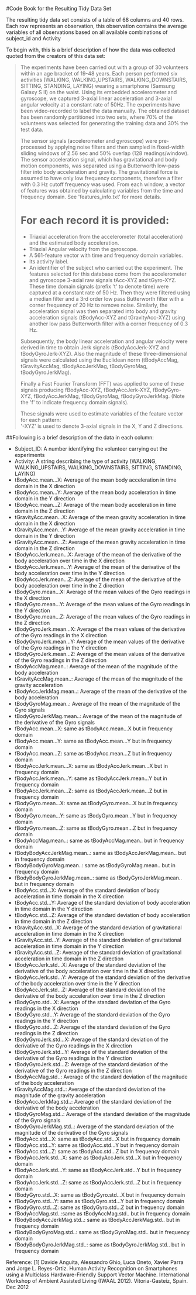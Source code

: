 #Code Book for the Resulting Tidy Data Set

The resulting tidy data set consists of a table of 68 columns and 40 rows.
Each row represents an observation, this observation contains the average variables of all observations based on all available combinations of subject_id and Activity

To begin with, this is a brief description of how the data was collected quoted from the creators of this data set:

>The experiments have been carried out with a group of 30 volunteers within an age bracket of 19-48 years. Each person performed six activities (WALKING, WALKING_UPSTAIRS, WALKING_DOWNSTAIRS, SITTING, STANDING, LAYING) wearing a smartphone (Samsung Galaxy S II) on the waist. Using its embedded accelerometer and gyroscope, we captured 3-axial linear acceleration and 3-axial angular velocity at a constant rate of 50Hz. The experiments have been video-recorded to label the data manually. The obtained dataset has been randomly partitioned into two sets, where 70% of the volunteers was selected for generating the training data and 30% the test data. 
>
>The sensor signals (accelerometer and gyroscope) were pre-processed by applying noise filters and then sampled in fixed-width sliding windows of 2.56 sec and 50% overlap (128 readings/window). The sensor acceleration signal, which has gravitational and body motion components, was separated using a Butterworth low-pass filter into body acceleration and gravity. The gravitational force is assumed to have only low frequency components, therefore a filter with 0.3 Hz cutoff frequency was used. From each window, a vector of features was obtained by calculating variables from the time and frequency domain. See 'features_info.txt' for more details. 
>
>For each record it is provided:
>======================================
>
>- Triaxial acceleration from the accelerometer (total acceleration) and the estimated body acceleration.
>- Triaxial Angular velocity from the gyroscope. 
>- A 561-feature vector with time and frequency domain variables. 
>- Its activity label. 
>- An identifier of the subject who carried out the experiment.
>The features selected for this database come from the accelerometer and gyroscope 3-axial raw signals tAcc-XYZ and tGyro-XYZ. These time domain signals (prefix 't' to denote time) were captured at a constant rate of 50 Hz. Then they were filtered using a median filter and a 3rd order low pass Butterworth filter with a corner frequency of 20 Hz to remove noise. Similarly, the acceleration signal was then separated into body and gravity acceleration signals (tBodyAcc-XYZ and tGravityAcc-XYZ) using another low pass Butterworth filter with a corner frequency of 0.3 Hz. 
>
>Subsequently, the body linear acceleration and angular velocity were derived in time to obtain Jerk signals (tBodyAccJerk-XYZ and tBodyGyroJerk-XYZ). Also the magnitude of these three-dimensional signals were calculated using the Euclidean norm (tBodyAccMag, tGravityAccMag, tBodyAccJerkMag, tBodyGyroMag, tBodyGyroJerkMag). 
>
>Finally a Fast Fourier Transform (FFT) was applied to some of these signals producing fBodyAcc-XYZ, fBodyAccJerk-XYZ, fBodyGyro-XYZ, fBodyAccJerkMag, fBodyGyroMag, fBodyGyroJerkMag. (Note the 'f' to indicate frequency domain signals). 
>
>These signals were used to estimate variables of the feature vector for each pattern:  
>'-XYZ' is used to denote 3-axial signals in the X, Y and Z directions.

##Following is a brief description of the data in each column:
- Subject_ID: A number identifying the volunteer carrying out the experiments 
- Activity: A string describing the type of activity (WALKING, WALKING_UPSTAIRS, WALKING_DOWNSTAIRS, SITTING, STANDING, LAYING)
- tBodyAcc.mean...X: Average of the mean body acceleration in time domain in the X direction         
- tBodyAcc.mean...Y: Average of the mean body acceleration in time domain in the Y direction
- tBodyAcc.mean...Z: Average of the mean body acceleration in time domain in the Z direction
- tGravityAcc.mean...X:  Average of the mean gravity acceleration in time domain in the X direction
- tGravityAcc.mean...Y: Average of the mean gravity acceleration in time domain in the Y direction        
- tGravityAcc.mean...Z: Average of the mean gravity acceleration in time domain in the Z direction        
- tBodyAccJerk.mean...X: Average of the mean of the derivative of the body acceleration over time in the X direction      
- tBodyAccJerk.mean...Y: Average of the mean of the derivative of the body acceleration over time in the Y direction       
- tBodyAccJerk.mean...Z: Average of the mean of the derivative of the body acceleration over time in the Z direction
- tBodyGyro.mean...X: Average of the mean values of the Gyro readings in the X direction         
- tBodyGyro.mean...Y: Average of the mean values of the Gyro readings in the Y direction
- tBodyGyro.mean...Z: Average of the mean values of the Gyro readings in the Z direction
- tBodyGyroJerk.mean...X: Average of the mean values of the derivative of the Gyro readings in the X direction     
- tBodyGyroJerk.mean...Y: Average of the mean values of the derivative of the Gyro readings in the Y direction
- tBodyGyroJerk.mean...Z: Average of the mean values of the derivative of the Gyro readings in the Z direction
- tBodyAccMag.mean..: Average of the mean of the magnitude of the body acceleration         
- tGravityAccMag.mean..: Average of the mean of the magnitude of the gravity acceleration
- tBodyAccJerkMag.mean..: Average of the mean of the derivative of the body acceleration
- tBodyGyroMag.mean..: Average of the mean of the magnitude of the Gyro signals        
- tBodyGyroJerkMag.mean..: Average of the mean of the magnitude of the derivative of the Gyro signals
- fBodyAcc.mean...X: same as tBodyAcc.mean...X but in frequency domain 
- fBodyAcc.mean...Y: same as tBodyAcc.mean...Y but in frequency domain          
- fBodyAcc.mean...Z: same as tBodyAcc.mean...Z but in frequency domain
- fBodyAccJerk.mean...X: same as tBodyAccJerk.mean...X but in frequency domain
- fBodyAccJerk.mean...Y: same as tBodyAccJerk.mean...Y but in frequency domain      
- fBodyAccJerk.mean...Z: same as tBodyAccJerk.mean...Z but in frequency domain
- fBodyGyro.mean...X: same as tBodyGyro.mean...X but in frequency domain
- fBodyGyro.mean...Y: same as tBodyGyro.mean...Y but in frequency domain         
- fBodyGyro.mean...Z: same as tBodyGyro.mean...Z but in frequency domain
- fBodyAccMag.mean..: same as tBodyAccMag.mean.. but in frequency domain
- fBodyBodyAccJerkMag.mean..: same as tBodyAccJerkMag.mean.. but in frequency domain 
- fBodyBodyGyroMag.mean..: same as tBodyGyroMag.mean.. but in frequency domain
- fBodyBodyGyroJerkMag.mean..: same as tBodyGyroJerkMag.mean.. but in frequency domain
- tBodyAcc.std...X: Average of the standard deviation of body acceleration in time domain in the X direction           
- tBodyAcc.std...Y: Average of the standard deviation of body acceleration in time domain in the Y direction
- tBodyAcc.std...Z: Average of the standard deviation of body acceleration in time domain in the Z direction
- tGravityAcc.std...X: Average of the standard deviation of gravitational acceleration in time domain in the X direction        
- tGravityAcc.std...Y: Average of the standard deviation of gravitational acceleration in time domain in the Y direction
- tGravityAcc.std...Z: Average of the standard deviation of gravitational acceleration in time domain in the Z direction
- tBodyAccJerk.std...X: Average of the standard deviation of the derivative of the body acceleration over time in the X direction       
- tBodyAccJerk.std...Y: Average of the standard deviation of the derivative of the body acceleration over time in the Y direction
- tBodyAccJerk.std...Z: Average of the standard deviation of the derivative of the body acceleration over time in the Z direction
- tBodyGyro.std...X: Average of the standard deviation of the Gyro readings in the X direction
- tBodyGyro.std...Y: Average of the standard deviation of the Gyro readings in the Y direction
- tBodyGyro.std...Z: Average of the standard deviation of the Gyro readings in the Z direction
- tBodyGyroJerk.std...X: Average of the standard deviation of the derivative of the Gyro readings in the X direction      
- tBodyGyroJerk.std...Y: Average of the standard deviation of the derivative of the Gyro readings in the Y direction
- tBodyGyroJerk.std...Z: Average of the standard deviation of the derivative of the Gyro readings in the Z direction
- tBodyAccMag.std..: Average of the standard deviation of the magnitude of the body acceleration         
- tGravityAccMag.std..: Average of the standard deviation of the magnitude of the gravity acceleration
- tBodyAccJerkMag.std..: Average of the standard deviation of the derivative of the body acceleration
- tBodyGyroMag.std..: Average of the standard deviation of the magnitude of the Gyro signals        
- tBodyGyroJerkMag.std..: Average of the standard deviation of the magnitude of the derivative of the Gyro signals          
- fBodyAcc.std...X: same as tBodyAcc.std...X but in frequency domain
- fBodyAcc.std...Y: same as tBodyAcc.std...Y but in frequency domain           
- fBodyAcc.std...Z: same as tBodyAcc.std...Z but in frequency domain
- fBodyAccJerk.std...X: same as tBodyAccJerk.std...X but in frequency domain
- fBodyAccJerk.std...Y: same as tBodyAccJerk.std...Y but in frequency domain      
- fBodyAccJerk.std...Z: same as tBodyAccJerk.std...Z but in frequency domain
- fBodyGyro.std...X: same as tBodyGyro.std...X but in frequency domain
- fBodyGyro.std...Y: same as tBodyGyro.std...Y but in frequency domain          
- fBodyGyro.std...Z: same as tBodyGyro.std...Z but in frequency domain
- fBodyAccMag.std..:same as tBodyAccMag.std.. but in frequency domain
- fBodyBodyAccJerkMag.std..: same as tBodyAccJerkMag.std.. but in frequency domain  
- fBodyBodyGyroMag.std..: same as tBodyGyroMag.std.. but in frequency domain
- fBodyBodyGyroJerkMag.std..: same as tBodyGyroJerkMag.std.. but in frequency domain


Reference:
[1] Davide Anguita, Alessandro Ghio, Luca Oneto, Xavier Parra and Jorge L. Reyes-Ortiz. Human Activity Recognition on Smartphones using a Multiclass Hardware-Friendly Support Vector Machine. International Workshop of Ambient Assisted Living (IWAAL 2012). Vitoria-Gasteiz, Spain. Dec 2012